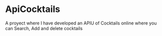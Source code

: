 # ApiCocktails
A proyect where I have developed an APIU of Cocktails online where you can Search, Add and delete cocktails
